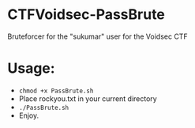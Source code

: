 # CTFVoidsec-PassBrute
Bruteforcer for the "sukumar" user for the Voidsec CTF

# Usage:
- `chmod +x PassBrute.sh`
- Place rockyou.txt in your current directory
- `./PassBrute.sh`
- Enjoy.
